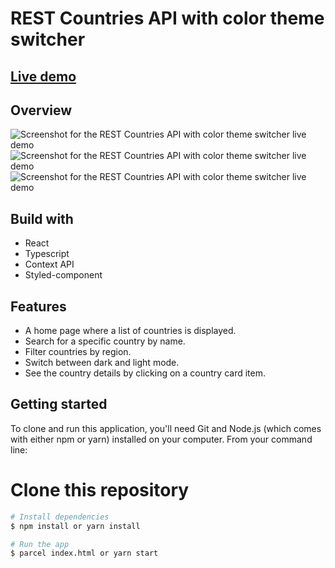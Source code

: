 # REST Countries API with color theme switcher

<div>
    <h2>
        <a href="https://j-emilien-rest-countries.netlify.app/" target="_blank">
            Live demo
        </a>
    </h2>
</div>

## Overview

![Screenshot for the REST Countries API with color theme switcher live demo](https://user-images.githubusercontent.com/60210360/149457830-6a74f887-e601-48a0-8d70-1c3200c1b1ab.png)
![Screenshot for the REST Countries API with color theme switcher live demo](https://user-images.githubusercontent.com/60210360/149457832-0cc9540e-bba6-4d24-8b76-f13c3fefff12.png)
![Screenshot for the REST Countries API with color theme switcher live demo](https://user-images.githubusercontent.com/60210360/149458102-f59c4874-8983-42dc-a40f-043e247c1f3c.png)


## Build with

- React
- Typescript
- Context API
- Styled-component

## Features

- A home page where a list of countries is displayed.
- Search for a specific country by name.
- Filter countries by region.
- Switch between dark and light mode.
- See the country details by clicking on a country card item.

## Getting started

To clone and run this application, you'll need Git and Node.js (which comes with either npm or yarn) installed on your computer. From your command line:

# Clone this repository
```bash
# Install dependencies
$ npm install or yarn install

# Run the app
$ parcel index.html or yarn start
```

